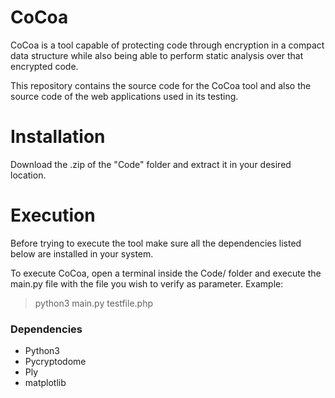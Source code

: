 # CoCoa

CoCoa is a tool capable of protecting code through encryption in a compact data structure while also  being able to perform static analysis over that encrypted code. 

This repository contains the source code for the CoCoa tool and also the source code of the web applications used in its testing.

# Installation

Download the .zip of the "Code" folder and extract it in your desired location.

# Execution

Before trying to execute the tool make sure all the dependencies listed below are installed in your system.

To execute CoCoa, open a terminal inside the Code/ folder and execute the main.py file with the file you wish to verify as parameter. Example:

> python3 main.py testfile.php

### Dependencies
- Python3
- Pycryptodome
- Ply
- matplotlib




 

